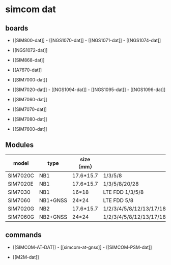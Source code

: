 
# simcom dat 

## boards 

- [[SIM800-dat]] - [[NGS1070-dat]] - [[NGS1071-dat]] - [[NGS1074-dat]]

- [[NGS1072-dat]]

- [[SIM868-dat]]
  
- [[A7670-dat]]

- [[SIM7000-dat]]
  
- [[SIM7020-dat]] - [[NGS1094-dat]] - [[NGS1095-dat]] - [[NGS1096-dat]]

- [[SIM7060-dat]]
  
- [[SIM7070-dat]]
  
- [[SIM7080-dat]]

- [[SIM7600-dat]]


## Modules 

| model    | type     | size（mm） | note                                               |
| -------- | -------- | ---------- | -------------------------------------------------- |
| SIM7020C | NB1      | 17.6*15.7  | 1/3/5/8                                            |
| SIM7020E | NB1      | 17.6*15.7  | 1/3/5/8/20/28                                      |
| SIM7030  | NB1      | 16*18      | LTE FDD 1/3/5/8                                    |
| SIM7060  | NB1+GNSS | 24*24      | LTE FDD 5/8                                        |
| SIM7020G | NB2      | 17.6*15.7  | 1/2/3/4/5/8/12/13/17/18/19/20/25/26/28/66/70/71/85 |
| SIM7060G | NB2+GNSS | 24*24      | 1/2/3/4/5/8/12/13/17/18/19/20/25/26/28/66/70/71/85 |

## commands 
- [[SIMCOM-AT-DAT]] - [[simcom-at-gnss]] - [[SIMCOM-PSM-dat]]

- [[M2M-dat]]
